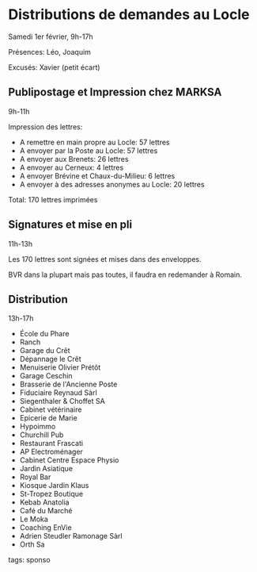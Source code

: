 # Distributions de demandes au Locle

Samedi 1er février, 9h-17h

Présences: Léo, Joaquim

Excusés: Xavier (petit écart)

## Publipostage et Impression chez MARKSA

9h-11h

Impression des lettres:
* A remettre en main propre au Locle: 57 lettres
* A envoyer par la Poste au Locle: 57 lettres
* A envoyer aux Brenets: 26 lettres
* A envoyer au Cerneux: 4 lettres
* A envoyer Brévine et Chaux-du-Milieu: 6 lettres
* A envoyer à des adresses anonymes au Locle: 20 lettres

Total: 170 lettres imprimées

## Signatures et mise en pli

11h-13h

Les 170 lettres sont signées et mises dans des enveloppes.

BVR dans la plupart mais pas toutes, il faudra en redemander à Romain.

## Distribution

13h-17h

* École du Phare
* Ranch
* Garage du Crêt
* Dépannage le Crêt
* Menuiserie Olivier Prétôt
* Garage Ceschin
* Brasserie de l'Ancienne Poste
* Fiduciaire Reynaud Sàrl
* Siegenthaler & Choffet SA
* Cabinet vétérinaire
* Epicerie de Marie
* Hypoimmo
* Churchill Pub
* Restaurant Frascati
* AP Electroménager
* Cabinet Centre Espace Physio
* Jardin Asiatique
* Royal Bar
* Kiosque Jardin Klaus
* St-Tropez Boutique
* Kebab Anatolia
* Café du Marché
* Le Moka
* Coaching EnVie
* Adrien Steudler Ramonage Sàrl
* Orth Sa

tags: sponso